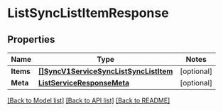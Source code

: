 # ListSyncListItemResponse

## Properties
Name | Type | Notes
------------ | ------------- | -------------
**Items** | [**[]SyncV1ServiceSyncListSyncListItem**](sync.v1.service.sync_list.sync_list_item.md) | [optional] 
**Meta** | [**ListServiceResponseMeta**](ListServiceResponse_meta.md) | [optional] 

[[Back to Model list]](../README.md#documentation-for-models) [[Back to API list]](../README.md#documentation-for-api-endpoints) [[Back to README]](../README.md)


